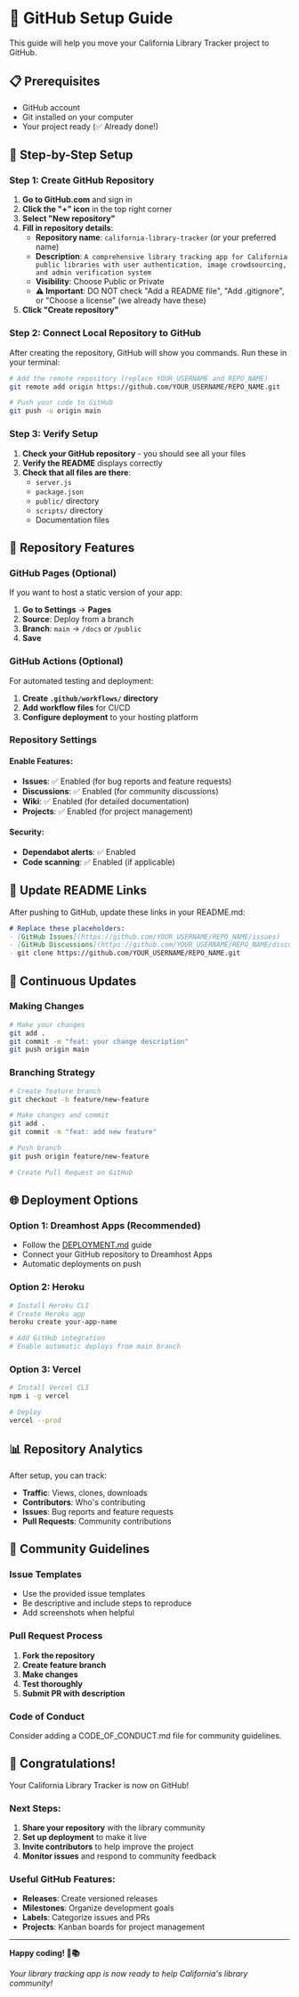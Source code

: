 # 🚀 GitHub Setup Guide

This guide will help you move your California Library Tracker project to GitHub.

## 📋 Prerequisites

- GitHub account
- Git installed on your computer
- Your project ready (✅ Already done!)

## 🔧 Step-by-Step Setup

### Step 1: Create GitHub Repository

1. **Go to GitHub.com** and sign in
2. **Click the "+" icon** in the top right corner
3. **Select "New repository"**
4. **Fill in repository details**:
   - **Repository name**: `california-library-tracker` (or your preferred name)
   - **Description**: `A comprehensive library tracking app for California public libraries with user authentication, image crowdsourcing, and admin verification system`
   - **Visibility**: Choose Public or Private
   - **⚠️ Important**: DO NOT check "Add a README file", "Add .gitignore", or "Choose a license" (we already have these)
5. **Click "Create repository"**

### Step 2: Connect Local Repository to GitHub

After creating the repository, GitHub will show you commands. Run these in your terminal:

```bash
# Add the remote repository (replace YOUR_USERNAME and REPO_NAME)
git remote add origin https://github.com/YOUR_USERNAME/REPO_NAME.git

# Push your code to GitHub
git push -u origin main
```

### Step 3: Verify Setup

1. **Check your GitHub repository** - you should see all your files
2. **Verify the README** displays correctly
3. **Check that all files are there**:
   - `server.js`
   - `package.json`
   - `public/` directory
   - `scripts/` directory
   - Documentation files

## 🎯 Repository Features

### GitHub Pages (Optional)
If you want to host a static version of your app:

1. **Go to Settings** → **Pages**
2. **Source**: Deploy from a branch
3. **Branch**: `main` → `/docs` or `/public`
4. **Save**

### GitHub Actions (Optional)
For automated testing and deployment:

1. **Create `.github/workflows/` directory**
2. **Add workflow files** for CI/CD
3. **Configure deployment** to your hosting platform

### Repository Settings

#### Enable Features:
- **Issues**: ✅ Enabled (for bug reports and feature requests)
- **Discussions**: ✅ Enabled (for community discussions)
- **Wiki**: ✅ Enabled (for detailed documentation)
- **Projects**: ✅ Enabled (for project management)

#### Security:
- **Dependabot alerts**: ✅ Enabled
- **Code scanning**: ✅ Enabled (if applicable)

## 📝 Update README Links

After pushing to GitHub, update these links in your README.md:

```markdown
# Replace these placeholders:
- [GitHub Issues](https://github.com/YOUR_USERNAME/REPO_NAME/issues)
- [GitHub Discussions](https://github.com/YOUR_USERNAME/REPO_NAME/discussions)
- git clone https://github.com/YOUR_USERNAME/REPO_NAME.git
```

## 🔄 Continuous Updates

### Making Changes
```bash
# Make your changes
git add .
git commit -m "feat: your change description"
git push origin main
```

### Branching Strategy
```bash
# Create feature branch
git checkout -b feature/new-feature

# Make changes and commit
git add .
git commit -m "feat: add new feature"

# Push branch
git push origin feature/new-feature

# Create Pull Request on GitHub
```

## 🌐 Deployment Options

### Option 1: Dreamhost Apps (Recommended)
- Follow the [DEPLOYMENT.md](DEPLOYMENT.md) guide
- Connect your GitHub repository to Dreamhost Apps
- Automatic deployments on push

### Option 2: Heroku
```bash
# Install Heroku CLI
# Create Heroku app
heroku create your-app-name

# Add GitHub integration
# Enable automatic deploys from main branch
```

### Option 3: Vercel
```bash
# Install Vercel CLI
npm i -g vercel

# Deploy
vercel --prod
```

## 📊 Repository Analytics

After setup, you can track:
- **Traffic**: Views, clones, downloads
- **Contributors**: Who's contributing
- **Issues**: Bug reports and feature requests
- **Pull Requests**: Community contributions

## 🤝 Community Guidelines

### Issue Templates
- Use the provided issue templates
- Be descriptive and include steps to reproduce
- Add screenshots when helpful

### Pull Request Process
1. **Fork the repository**
2. **Create feature branch**
3. **Make changes**
4. **Test thoroughly**
5. **Submit PR with description**

### Code of Conduct
Consider adding a CODE_OF_CONDUCT.md file for community guidelines.

## 🎉 Congratulations!

Your California Library Tracker is now on GitHub! 

### Next Steps:
1. **Share your repository** with the library community
2. **Set up deployment** to make it live
3. **Invite contributors** to help improve the project
4. **Monitor issues** and respond to community feedback

### Useful GitHub Features:
- **Releases**: Create versioned releases
- **Milestones**: Organize development goals
- **Labels**: Categorize issues and PRs
- **Projects**: Kanban boards for project management

---

**Happy coding! 🚀📚**

*Your library tracking app is now ready to help California's library community!* 